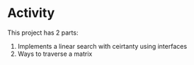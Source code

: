 # Activity
This project has 2 parts:
1. Implements a linear search with ceirtanty using interfaces
2. Ways to traverse a matrix

